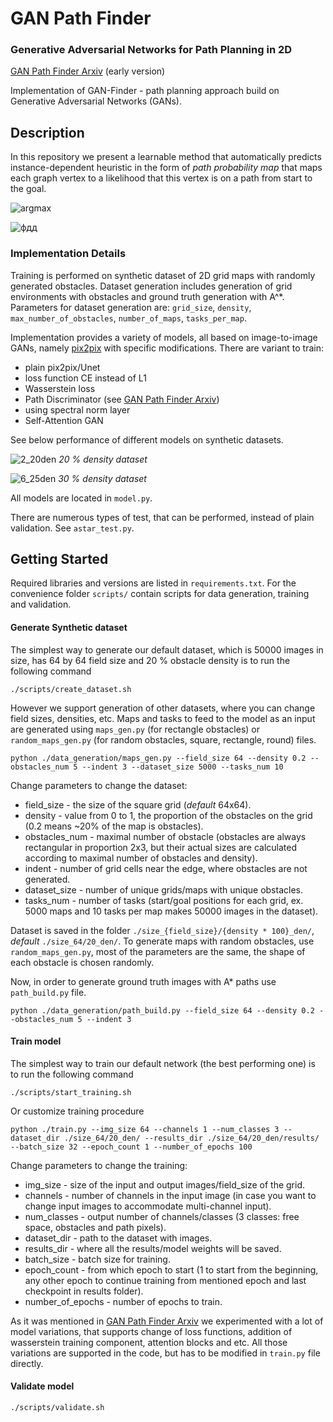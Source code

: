 # GAN Path Finder
### Generative  Adversarial  Networks  for  Path  Planning  in  2D

[GAN Path Finder Arxiv](https://arxiv.org/abs/1908.01499) (early version)

Implementation of GAN-Finder - path planning approach build on Generative Adversarial Networks (GANs).

## Description

In this repository we present a learnable method that automatically predicts instance-dependent heuristic in the form of *path probability map* that maps each graph vertex to a likelihood that this vertex is on a path from start to the goal.

![argmax](https://user-images.githubusercontent.com/17624024/95698777-5ef30f00-0c4b-11eb-8cff-e5ed2a220baf.png)

![фдд](https://user-images.githubusercontent.com/17624024/96375936-cbf33100-1184-11eb-864f-6a0d89057e0c.jpg)

### Implementation Details

Training is performed on synthetic dataset of 2D grid maps with randomly generated obstacles.  Dataset generation includes generation of grid environments with obstacles and ground truth generation with A^*. Parameters for dataset generation are: `grid_size`, `density`, `max_number_of_obstacles`, `number_of_maps`, `tasks_per_map`.


Implementation provides a variety of models, all based on image-to-image GANs, namely [pix2pix](https://phillipi.github.io/pix2pix/) with specific modifications. There are variant to train:
* plain pix2pix/Unet
* loss function CE instead of L1
* Wasserstein loss
* Path Discriminator (see [GAN Path Finder Arxiv](https://arxiv.org/abs/1908.01499))
* using spectral norm layer
* Self-Attention GAN

See below performance of different models on synthetic datasets.

![2_20den](https://user-images.githubusercontent.com/17624024/95699471-2e13d980-0c4d-11eb-867b-0f2e36f43c79.png)
*20 % density dataset*

![6_25den](https://user-images.githubusercontent.com/17624024/95699524-526fb600-0c4d-11eb-8266-b616aa16e826.png)
*30 % density dataset*

All models are located in `model.py`.

There are numerous types of test, that can be performed, instead of plain validation. See `astar_test.py`.


## Getting Started

Required libraries and versions are listed in `requirements.txt`. For the convenience folder `scripts/` contain scripts for data generation, training and validation.

#### Generate Synthetic dataset

The simplest way to generate our default dataset, which is 50000 images in size, has 64 by 64 field size and 20 % obstacle density is to run the following command
```
./scripts/create_dataset.sh
```
However we support generation of other datasets, where you can change field sizes, densities, etc.
Maps and tasks to feed to the model as an input are generated using `maps_gen.py` (for rectangle obstacles) or `random_maps_gen.py` (for random obstacles, square, rectangle, round) files. 

```
python ./data_generation/maps_gen.py --field_size 64 --density 0.2 --obstacles_num 5 --indent 3 --dataset_size 5000 --tasks_num 10
```
Change parameters to change the dataset: 
+ field_size - the size of the square grid (_default_ 64x64).
+ density - value from 0 to 1, the proportion of the obstacles on the grid (0.2 means ~20% of the map is obstacles).
+ obstacles_num - maximal number of obstacle (obstacles are always rectangular in proportion 2x3, but their actual sizes are calculated according to maximal number of obstacles and density).
+ indent - number of grid cells near the edge, where obstacles are not generated. 
+ dataset_size - number of unique grids/maps with unique obstacles.
+ tasks_num - number of tasks (start/goal positions for each grid, ex. 5000 maps and 10 tasks per map makes 50000 images in the dataset).

Dataset is saved in the folder `./size_{field_size}/{density * 100}_den/`, _default_ `./size_64/20_den/`.
To generate maps with random obstacles, use `random_maps_gen.py`, most of the parameters are the same, the shape of each obstacle is chosen randomly. 

Now, in order to generate ground truth images with A* paths use `path_build.py` file. 

```
python ./data_generation/path_build.py --field_size 64 --density 0.2 --obstacles_num 5 --indent 3
```

#### Train model
The simplest way to train our default network (the best performing one) is to run the following command

```
./scripts/start_training.sh
```
Or customize training procedure

```
python ./train.py --img_size 64 --channels 1 --num_classes 3 --dataset_dir ./size_64/20_den/ --results_dir ./size_64/20_den/results/ --batch_size 32 --epoch_count 1 --number_of_epochs 100
```

Change parameters to change the training: 
+ img_size - size of the input and output images/field_size of the grid.
+ channels - number of channels in the input image (in case you want to change input images to accommodate multi-channel input).
+ num_classes - output number of channels/classes (3 classes: free space, obstacles and path pixels).
+ dataset_dir - path to the dataset with images.
+ results_dir - where all the results/model weights will be saved.
+ batch_size - batch size for training.
+ epoch_count - from which epoch to start (1 to start from the beginning, any other epoch to continue training from mentioned epoch and last checkpoint in results folder).
+ number_of_epochs - number of epochs to train.

As it was mentioned in [GAN Path Finder Arxiv](https://arxiv.org/abs/1908.01499) we experimented with a lot of model variations, that supports change of loss functions, addition of wasserstein training component, attention blocks and etc. All those variations are supported in the code, but has to be modified in `train.py` file directly. 


#### Validate model

```
./scripts/validate.sh
```
